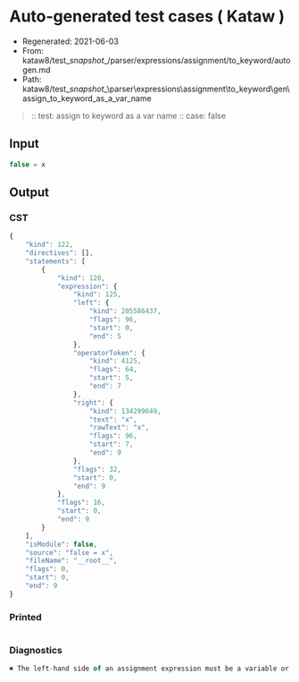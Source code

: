 # Auto-generated test cases ( Kataw )
- Regenerated: 2021-06-03
- From: kataw8/test\__snapshot__/parser/expressions/assignment/to_keyword/autogen.md
- Path: kataw8/test\__snapshot__\parser\expressions\assignment\to_keyword\gen\assign_to_keyword_as_a_var_name
> :: test: assign to keyword as a var name
> :: case: false
## Input

`````js
false = x
`````
## Output

### CST

```javascript
{
    "kind": 122,
    "directives": [],
    "statements": [
        {
            "kind": 120,
            "expression": {
                "kind": 125,
                "left": {
                    "kind": 205586437,
                    "flags": 96,
                    "start": 0,
                    "end": 5
                },
                "operatorToken": {
                    "kind": 4125,
                    "flags": 64,
                    "start": 5,
                    "end": 7
                },
                "right": {
                    "kind": 134299649,
                    "text": "x",
                    "rawText": "x",
                    "flags": 96,
                    "start": 7,
                    "end": 9
                },
                "flags": 32,
                "start": 0,
                "end": 9
            },
            "flags": 16,
            "start": 0,
            "end": 9
        }
    ],
    "isModule": false,
    "source": "false = x",
    "fileName": "__root__",
    "flags": 0,
    "start": 0,
    "end": 9
}
```

### Printed

```javascript

```

### Diagnostics

```javascript
✖ The left-hand side of an assignment expression must be a variable or a property access - start: 5, end: 7

```

